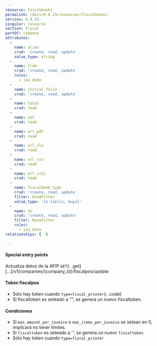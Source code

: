 ```yaml
---
resource: fiscalbooks
permalink: /docs/0.0.23/resources/fiscalbooks/
version: 0.0.23
singular: resource
section: Fiscal
partOf: company
attributes:
  -
    name: alias
    crud: 'create, read, update'
    value_type: string
  -
    name: from
    crud: 'create, read, update'
    rules:
      - iso_date
  -
    name: initial_folio
    crud: 'create, read, update'
  -
    name: total
    crud: read
  -
    name: net
    crud: read
  -
    name: url_pdf
    crud: read
  -
    name: url_xls
    crud: read
  -
    name: url_csv
    crud: read
  -
    name: url_citi
    crud: read
  -
    name: fiscalbook_type
    crud: 'create, read, update'
    filter: EnumFilter
    value_type: 'in [sells, buys]'
  -
    name: to
    crud: 'create, read, update'
    filter: DateFilter
    rules:
      - iso_date
relationships: {  }

---
```


#### Special entry points

Actualiza datos de la AFIP
`GET`{: .get} [...]/v1/companies/{company_id}/fiscalpos/update

#### Token fiscalpos

- Sólo hay token cuando `type=fiscal_printer`{: .code}
- Si fiscaltoken es seteado a "", se genera un nuevo fiscaltoken.

#### Condiciones

- Si `max_amount_per_invoice` o `max_items_per_invoice` se setean en 0, implicará no tener límites.
- Si `fiscaltoken` es seteado a '', se genera un nuevo `fiscaltoken`.
- Sólo hay token cuando `type=fiscal_printer`
